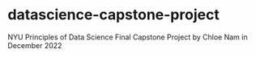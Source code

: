 # datascience-capstone-project
NYU Principles of Data Science Final Capstone Project by Chloe Nam in December 2022 
